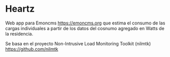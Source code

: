 # Heartz

Web app para Emoncms https://emoncms.org que estima el consumo de las cargas individuales a partir de los datos del cosnumo agregado en Watts de la residencia.

Se basa en el proyecto  Non-Intrusive Load Monitoring Toolkit (nilmtk) https://github.com/nilmtk
